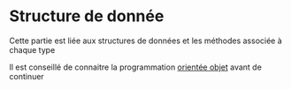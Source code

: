 # Structure de donnée

Cette partie est liée aux structures de données et les méthodes associée à chaque type

Il est conseillé de connaitre la programmation [orientée objet](./../chapter_2/root.md) avant de continuer